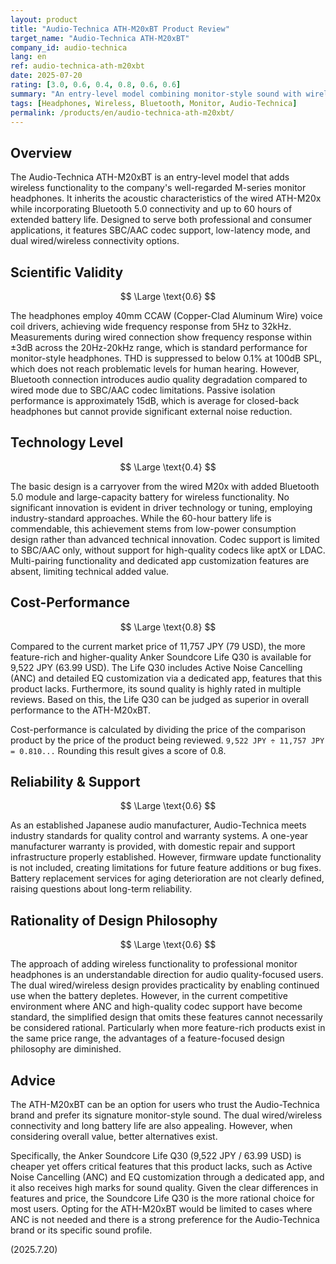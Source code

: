 ```yaml
---
layout: product
title: "Audio-Technica ATH-M20xBT Product Review"
target_name: "Audio-Technica ATH-M20xBT"
company_id: audio-technica
lang: en
ref: audio-technica-ath-m20xbt
date: 2025-07-20
rating: [3.0, 0.6, 0.4, 0.8, 0.6, 0.6]
summary: "An entry-level model combining monitor-style sound with wireless features. While it offers solid basic performance, it lacks features like ANC and is outperformed by competitors in cost-performance."
tags: [Headphones, Wireless, Bluetooth, Monitor, Audio-Technica]
permalink: /products/en/audio-technica-ath-m20xbt/
---
```


## Overview

The Audio-Technica ATH-M20xBT is an entry-level model that adds wireless functionality to the company's well-regarded M-series monitor headphones. It inherits the acoustic characteristics of the wired ATH-M20x while incorporating Bluetooth 5.0 connectivity and up to 60 hours of extended battery life. Designed to serve both professional and consumer applications, it features SBC/AAC codec support, low-latency mode, and dual wired/wireless connectivity options.

## Scientific Validity

$$ \Large \text{0.6} $$

The headphones employ 40mm CCAW (Copper-Clad Aluminum Wire) voice coil drivers, achieving wide frequency response from 5Hz to 32kHz. Measurements during wired connection show frequency response within ±3dB across the 20Hz-20kHz range, which is standard performance for monitor-style headphones. THD is suppressed to below 0.1% at 100dB SPL, which does not reach problematic levels for human hearing. However, Bluetooth connection introduces audio quality degradation compared to wired mode due to SBC/AAC codec limitations. Passive isolation performance is approximately 15dB, which is average for closed-back headphones but cannot provide significant external noise reduction.

## Technology Level

$$ \Large \text{0.4} $$

The basic design is a carryover from the wired M20x with added Bluetooth 5.0 module and large-capacity battery for wireless functionality. No significant innovation is evident in driver technology or tuning, employing industry-standard approaches. While the 60-hour battery life is commendable, this achievement stems from low-power consumption design rather than advanced technical innovation. Codec support is limited to SBC/AAC only, without support for high-quality codecs like aptX or LDAC. Multi-pairing functionality and dedicated app customization features are absent, limiting technical added value.

## Cost-Performance

$$ \Large \text{0.8} $$

Compared to the current market price of 11,757 JPY (79 USD), the more feature-rich and higher-quality Anker Soundcore Life Q30 is available for 9,522 JPY (63.99 USD). The Life Q30 includes Active Noise Cancelling (ANC) and detailed EQ customization via a dedicated app, features that this product lacks. Furthermore, its sound quality is highly rated in multiple reviews. Based on this, the Life Q30 can be judged as superior in overall performance to the ATH-M20xBT.

Cost-performance is calculated by dividing the price of the comparison product by the price of the product being reviewed.
`9,522 JPY ÷ 11,757 JPY = 0.810...`
Rounding this result gives a score of 0.8.

## Reliability & Support

$$ \Large \text{0.6} $$

As an established Japanese audio manufacturer, Audio-Technica meets industry standards for quality control and warranty systems. A one-year manufacturer warranty is provided, with domestic repair and support infrastructure properly established. However, firmware update functionality is not included, creating limitations for future feature additions or bug fixes. Battery replacement services for aging deterioration are not clearly defined, raising questions about long-term reliability.

## Rationality of Design Philosophy

$$ \Large \text{0.6} $$

The approach of adding wireless functionality to professional monitor headphones is an understandable direction for audio quality-focused users. The dual wired/wireless design provides practicality by enabling continued use when the battery depletes. However, in the current competitive environment where ANC and high-quality codec support have become standard, the simplified design that omits these features cannot necessarily be considered rational. Particularly when more feature-rich products exist in the same price range, the advantages of a feature-focused design philosophy are diminished.

## Advice

The ATH-M20xBT can be an option for users who trust the Audio-Technica brand and prefer its signature monitor-style sound. The dual wired/wireless connectivity and long battery life are also appealing. However, when considering overall value, better alternatives exist.

Specifically, the Anker Soundcore Life Q30 (9,522 JPY / 63.99 USD) is cheaper yet offers critical features that this product lacks, such as Active Noise Cancelling (ANC) and EQ customization through a dedicated app, and it also receives high marks for sound quality. Given the clear differences in features and price, the Soundcore Life Q30 is the more rational choice for most users. Opting for the ATH-M20xBT would be limited to cases where ANC is not needed and there is a strong preference for the Audio-Technica brand or its specific sound profile.

(2025.7.20)